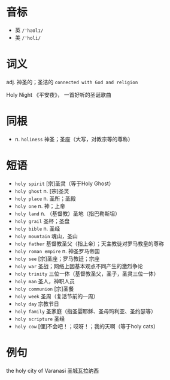 # 音标

- 英 `/'həʊlɪ/`
- 美 `/'holi/`

# 词义

adj. 神圣的；圣洁的
`connected with God and religion`



Holy Night 《平安夜》， 一首好听的圣诞歌曲

# 同根

- n. `holiness` 神圣；圣座（大写，对教宗等的尊称）

# 短语

- `holy spirit` [宗]圣灵（等于Holy Ghost）
- `holy ghost` n. [宗]圣灵
- `holy place` n. 圣所；圣殿
- `holy one` n. 神；上帝
- `holy land` n. （基督教）圣地（指巴勒斯坦）
- `holy grail` 圣杯；圣盘
- `holy bible` n. 圣经
- `holy mountain` 魂山，圣山
- `holy father` 基督教圣父（指上帝）；天主教徒对罗马教皇的尊称
- `holy roman empire` n. 神圣罗马帝国
- `holy see` [宗]圣座；罗马教廷；宗座
- `holy war` 圣战；网络上因基本观点不同产生的激烈争论
- `holy trinity` 三位一体（基督教圣父，圣子，圣灵三位一体）
- `holy man` 圣人，神职人员
- `holy communion` [宗]圣餐
- `holy week` 圣周（复活节前的一周）
- `holy day` 宗教节日
- `holy family` 圣家庭（指圣婴耶稣、圣母玛利亚、圣约瑟等）
- `holy scripture` 圣经
- `holy cow` [俚]不会吧！；哎呀！；我的天啊（等于holy cats）

# 例句

the holy city of Varanasi
圣城瓦拉纳西


